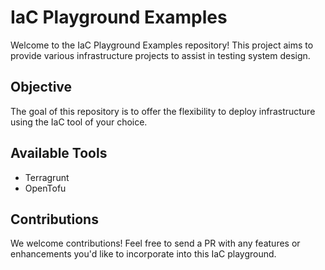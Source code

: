 # IaC Playground Examples

Welcome to the IaC Playground Examples repository! This project aims to provide various infrastructure projects to assist in testing system design.

## Objective

The goal of this repository is to offer the flexibility to deploy infrastructure using the IaC tool of your choice.

## Available Tools

- Terragrunt
- OpenTofu

## Contributions

We welcome contributions! Feel free to send a PR with any features or enhancements you'd like to incorporate into this IaC playground.